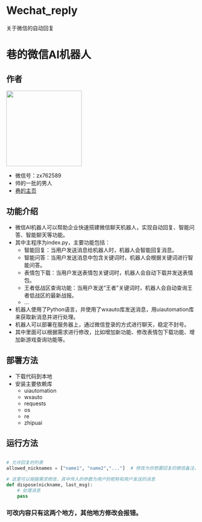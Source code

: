# Wechat_reply
关于微信的自动回复
# 巷的微信AI机器人

## 作者
<img src="https://api.kuleu.com/api/qqimg?qq=2860364991" width="200" height="200">

- 微信号：zx762589
- 帅的一批的男人
- [巷的主页](https://xiang-520.4everland.app/)


## 功能介绍
- 微信AI机器人可以帮助企业快速搭建微信聊天机器人，实现自动回复、智能问答、智能聊天等功能。
- 其中主程序为index.py，主要功能包括：
  - 智能回复：当用户发送消息给机器人时，机器人会智能回复消息。
  - 智能问答：当用户发送消息中包含关键词时，机器人会根据关键词进行智能问答。
  - 表情包下载：当用户发送表情包关键词时，机器人会自动下载并发送表情包。
  - 王者低战区查询功能：当用户发送“王者”关键词时，机器人会自动查询王者低战区的最新战报。
  - ...
- 机器人使用了Python语言，并使用了wxauto库发送消息，用uiautomation库来获取新消息并进行处理。
- 机器人可以部署在服务器上，通过微信登录的方式进行聊天，稳定不封号。
- 其中里面可以根据需求进行修改，比如增加新功能、修改表情包下载功能、增加新游戏查询功能等。

## 部署方法
- 下载代码到本地
- 安装主要依赖库
  - uiautomation
  - wxauto
  - requests
  - os
  - re
  - zhipuai

## 运行方法
```python

# 允许回复的列表
allowed_nicknames = ["name1", "name2","..."]  # 修改为你想要回复的微信备注，注意是备注！
```
```python
# 这里可以根据需求修改，其中传入的参数为用户的昵称和用户发送的消息
def dispose(nickname, last_msg):
    # 处理消息
    pass
```

### 可改内容只有这两个地方，其他地方修改会报错。

